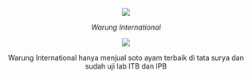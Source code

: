 <p align="center">
  <a aria-label="warung international logo" href="https://warunginternational.eu.org">
    <img src="https://user-images.githubusercontent.com/27568445/167063748-4cf22a8e-0844-4d7e-8554-7166baa2957e.png"/>
  </a>
</p>

<p align="center">
  <em>Warung International</em>
</p>

<p align="center">
  <a href="https://warunginternational.eu.org">
    <img src="https://img.shields.io/discord/922523614828433419?label=Discord&color=5865F2" />
  </a>
  <br />
</p>

<p align="center">
  Warung International hanya menjual soto ayam terbaik di tata surya dan sudah uji lab ITB dan IPB
</p>

